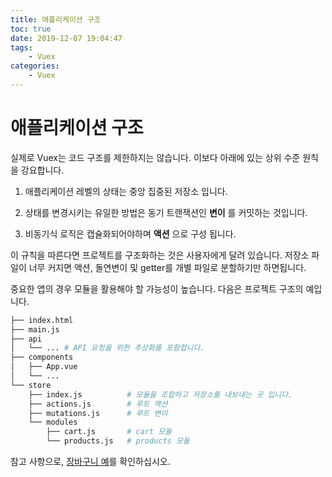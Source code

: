 ```yaml
---
title: 애플리케이션 구조
toc: true
date: 2019-12-07 19:04:47
tags:
	- Vuex
categories:
	- Vuex
---
```


# 애플리케이션 구조

실제로 Vuex는 코드 구조를 제한하지는 않습니다. 이보다 아래에 있는 상위 수준 원칙을 강요합니다.

1. 애플리케이션 레벨의 상태는 중앙 집중된 저장소 입니다.

2. 상태를 변경시키는 유일한 방법은 동기 트랜잭션인 **변이** 를 커밋하는 것입니다.

3. 비동기식 로직은 캡슐화되어야하며 **액션** 으로 구성 됩니다.


이 규칙을 따른다면 프로젝트를 구조화하는 것은 사용자에게 달려 있습니다. 저장소 파일이 너무 커지면 액션, 돌연변이 및 getter를 개별 파일로 분할하기만 하면됩니다.

중요한 앱의 경우 모듈을 활용해야 할 가능성이 높습니다. 다음은 프로젝트 구조의 예입니다.

``` bash
├── index.html
├── main.js
├── api
│   └── ... # API 요청을 위한 추상화를 포함합니다.
├── components
│   ├── App.vue
│   └── ...
└── store
    ├── index.js          # 모듈을 조합하고 저장소를 내보내는 곳 입니다.
    ├── actions.js        # 루트 액션
    ├── mutations.js      # 루트 변이
    └── modules
        ├── cart.js       # cart 모듈
        └── products.js   # products 모듈
```

참고 사항으로, [장바구니 예](https://github.com/vuejs/vuex/tree/dev/examples/shopping-cart)를 확인하십시오.
